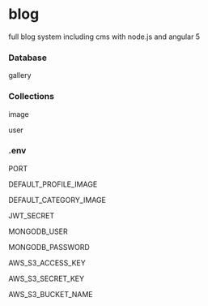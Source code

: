 # blog

full blog system including cms with node.js and angular 5

### Database

gallery

### Collections

image

user

### .env

PORT

DEFAULT_PROFILE_IMAGE

DEFAULT_CATEGORY_IMAGE

JWT_SECRET

MONGODB_USER

MONGODB_PASSWORD

AWS_S3_ACCESS_KEY

AWS_S3_SECRET_KEY

AWS_S3_BUCKET_NAME
